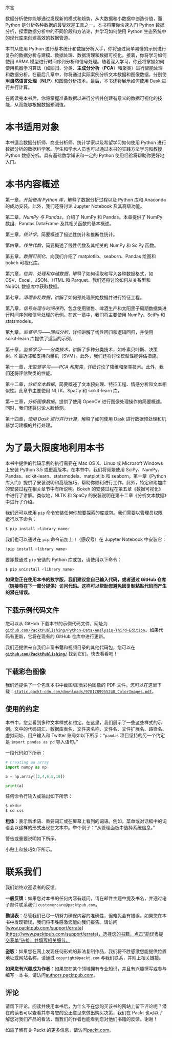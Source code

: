 序言

数据分析使你能够通过发现新的模式和趋势，从大数据和小数据中创造价值，而 Python 是分析各种数据的最受欢迎工具之一。本书将带你快速入门 Python 数据分析，探索数据分析中的不同阶段和方法论，并学习如何使用 Python 生态系统中的现代库来创建高效的数据管道。

本书从使用 Python 进行基本统计和数据分析入手，你将通过简单易懂的示例进行复杂的数据分析与建模、数据处理、数据清理和数据可视化。接着，你将学习如何使用 ARMA 模型进行时间序列分析和信号处理。随着深入学习，你还将掌握如何使用机器学习算法（如回归、分类、**主成分分析**（**PCA**）和聚类）进行智能处理和数据分析。在最后几章中，你将通过实际案例分析文本数据和图像数据，分别使用**自然语言处理**（**NLP**）和图像分析技术。最后，本书还将展示如何使用 Dask 进行并行计算。

在阅读完本书后，你将掌握准备数据以进行分析并创建有意义的数据可视化的技能，从而能够根据数据预测值。

# 本书适用对象

本书适合数据分析师、商业分析师、统计学家以及希望学习如何使用 Python 进行数据分析的数据科学家。学生和学术人员也可以通过本书的实践方法学习和教授 Python 数据分析。具有基础数学知识和一定的 Python 使用经验将帮助你更好地入门。

# 本书内容概述

第一章，*开始使用 Python 库*，解释了数据分析过程以及 Python 库和 Anaconda 的成功安装。此外，我们还将讨论 Jupyter Notebook 及其高级功能。

第二章，*NumPy 与 Pandas*，介绍了 NumPy 和 Pandas。本章提供了 NumPy 数组、Pandas DataFrame 及其相关函数的基本概述。

第三章，*统计学*，简要概述了描述性统计和推断性统计。

第四章，*线性代数*，简要概述了线性代数及其相关的 NumPy 和 SciPy 函数。

第五章，*数据可视化*，向我们介绍了 matplotlib、seaborn、Pandas 绘图和 bokeh 可视化库。

第六章，*检索、处理和存储数据*，解释了如何读取和写入各种数据格式，如 CSV、Excel、JSON、HTML 和 Parquet。我们还将讨论如何从关系型和 NoSQL 数据库中获取数据。

第七章，*清理杂乱数据*，讲解了如何预处理原始数据并进行特征工程。

第八章，*信号处理与时间序列*，包含使用销售、啤酒生产和太阳黑子周期数据集进行时间序列和信号处理的示例。在这一章中，我们将主要使用 NumPy、SciPy 和 statsmodels。

第九章，*监督学习——回归分析*，详细讲解了线性回归和逻辑回归，并使用 scikit-learn 库提供了适当的示例。

第十章，*监督学习——分类技术*，讲解了多种分类技术，如朴素贝叶斯、决策树、K 最近邻和支持向量机（SVM）。此外，我们还将讨论模型性能评估措施。

第十一章，*无监督学习——PCA 和聚类*，详细讨论了降维和聚类技术。此外，我们还将评估聚类的性能。

第十二章，*分析文本数据*，简要概述了文本预处理、特征工程、情感分析和文本相似性。此章节主要使用 NLTK、SpaCy 和 scikit-learn 库。

第十三章，*分析图像数据*，提供了使用 OpenCV 进行图像处理操作的简要概述。同时，我们还将讨论人脸检测。

第十四章，*使用 Dask 进行并行计算*，解释了如何使用 Dask 进行数据预处理和机器学习建模的并行处理。

# 为了最大限度地利用本书

本书中提供的代码示例的执行需要在 Mac OS X、Linux 或 Microsoft Windows 上安装 Python 3.5 或更高版本。在本书中，我们将频繁使用 SciPy、NumPy、Pandas、scikit-learn、statsmodels、matplotlib 和 seaborn。第一章《Python 库入门》提供了安装说明和高级技巧，帮助你顺利进行工作。此外，特定和附加库的安装过程在相关章节中有所说明。Bokeh 的安装过程在第五章《数据可视化》中进行了讲解。类似地，NLTK 和 SpaCy 的安装说明在第十二章《分析文本数据》中进行了介绍。

我们还可以使用 `pip` 命令安装任何你想要探索的库或包。我们需要以管理员权限运行以下命令：

```py
$ pip install <library name>
```

我们也可以通过在 `pip` 命令前加上 `!`（感叹号）在 Jupyter Notebook 中安装它：

```py
!pip install <library name>
```

要卸载通过 `pip` 安装的 Python 库或包，请使用以下命令：

```py
$ pip uninstall <library name>
```

**如果您正在使用本书的数字版，我们建议您自己输入代码，或者通过 GitHub 仓库（链接将在下一部分提供）访问代码。这样可以帮助您避免因复制粘贴代码而产生的潜在错误。**

## 下载示例代码文件

您可以从 GitHub 下载本书的示例代码文件，网址为 [`github.com/PacktPublishing/Python-Data-Analysis-Third-Edition`](https://github.com/PacktPublishing/Python-Data-Analysis-Third-Edition)。如果代码有更新，它将在现有的 GitHub 仓库中进行更新。

我们还提供来自我们丰富书籍和视频目录的其他代码包，您可以在 **[`github.com/PacktPublishing/`](https://github.com/PacktPublishing/)** 找到它们。快去看看吧！

## 下载彩色图像

我们还提供了一个包含本书中截图/图表彩色图像的 PDF 文件，您可以在这里下载：[`static.packt-cdn.com/downloads/9781789955248_ColorImages.pdf`](https://static.packt-cdn.com/downloads/9781789955248_ColorImages.pdf)。

## 使用的约定

本书中，您会看到多种文本样式和约定。在这里，我们展示了一些这些样式的示例。文中的代码词汇、数据库表名、文件夹名称、文件名、文件扩展名、路径名、虚拟网址、用户输入和 Twitter 账号如以下所示：“`pandas` 项目坚持的另一个约定是 `import pandas as pd` 导入语句。”

一段代码如下所示：

```py
# Creating an array
import numpy as np

a = np.array([2,4,6,8,10])

print(a)
```

任何命令行输入或输出如下所示：

```py
$ mkdir 
$ cd css
```

**粗体**：表示新术语、重要词汇或在屏幕上看到的词语。例如，菜单或对话框中的词语会以这样的形式出现在文本中。举个例子：“从管理面板中选择系统信息。”

警告或重要说明如下所示。

小贴士和技巧如下所示。

# 联系我们

我们始终欢迎读者的反馈。

**一般反馈**：如果您对本书的任何内容有疑问，请在邮件主题中提及书名，并通过电子邮件联系我们 `customercare@packtpub.com`。

**勘误表**：尽管我们已尽一切努力确保内容的准确性，但难免会有错误。如果您在本书中发现错误，我们将不胜感激您能向我们报告。请访问 [www.packtpub.com/support/errata](https://www.packtpub.com/support/errata)，选择您的书籍，点击“勘误表提交表单”链接，并填写相关细节。

**盗版**：如果您在网上发现任何形式的非法复制作品，我们将不胜感激您能提供位置地址或网站名称。请通过 `copyright@packt.com` 与我们联系，并附上相关链接。

**如果您有兴趣成为作者**：如果您在某个领域拥有专业知识，并且有兴趣撰写或参与编写一本书，请访问[authors.packtpub.com](http://authors.packtpub.com/)。

## 评论

请留下评论。阅读并使用本书后，为什么不在您购买该书的网站上留下评论呢？潜在的读者可以查看并参考您的公正意见来做出购买决策，我们在 Packt 也可以了解您对我们产品的看法，而我们的作者也能看到您对他们书籍的反馈。谢谢！

如需了解有关 Packt 的更多信息，请访问[packt.com](http://www.packt.com/)。

